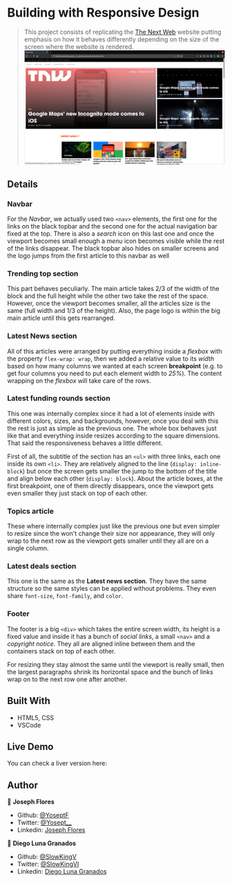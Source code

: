# Building with Responsive Design
> This project consists of replicating the [The Next Web](https://thenextweb.com/) website putting emphasis on how it behaves differently depending on the size of the screen where the website is rendered.
![screenshot](screenshot.png)

## Details
### Navbar
For the *Navbar*, we actually used two `<nav>` elements, the first one for the links on the black topbar and the second one for the actual navigation bar fixed at the top. There is also a *search* icon on this last one and once the viewport becomes small enough a *menu* icon becomes visible while the rest of the links disappear. The black topbar also hides on smaller screens and the logo jumps from the first article to this navbar as well

### Trending top section
This part behaves peculiarly. The main article takes 2/3 of the width of the block and the full height while the other two take the rest of the space. However, once the viewport becomes smaller, all the articles size is the same (full width and 1/3 of the height). Also, the page logo is within the big main article until this gets rearranged.

### Latest News section
All of this articles were arranged by putting everything inside a *flexbox* with the property `flex-wrap: wrap`, then we added a relative value to its *width* based on how many columns we wanted at each screen **breakpoint** (e.g. to get four columns you need to put each element width to *25%*). The content wrapping on the *flexbox* will take care of the rows.

### Latest funding rounds section
This one was internally complex since it had a lot of elements inside with different colors, sizes, and backgrounds, however, once you deal with this the rest is just as simple as the previous one. The whole box behaves just like that and everything inside resizes according to the square dimensions. That said the responsiveness behaves a little different.

First of all, the subtitle of the section has an `<ul>` with three links, each one inside its own `<li>`. They are relatively aligned to the line (`display: inline-block`) but once the screen gets smaller the jump to the bottom of the title and align below each other (`display: block`). About the article boxes, at the first breakpoint, one of them directly disappears, once the viewport gets even smaller they just stack on top of each other.

### Topics article
These where internally complex just like the previous one but even simpler to resize since the won't change their size nor appearance, they will only wrap to the next row as the viewport gets smaller until they all are on a single column.

### Latest deals section
This one is the same as the **Latest news section**. They have the same structure so the same styles can be applied without problems. They even share `font-size`, `font-family`, and `color`.

### Footer
The footer is a big `<div>` which takes the entire screen width, its height is a fixed value and inside it has a bunch of *social links*, a small `<nav>` and a *copyright notice*. They all are aligned inline between them and the containers stack on top of each other.

For resizing they stay almost the same until the viewport is really small, then the largest paragraphs shrink its horizontal space and the bunch of links wrap on to the next row one after another.

## Built With
- HTML5, CSS
- VSCode

## Live Demo
You can check a liver version here:

## Author

👤 **Joseph Flores**
- Github: [@YoseptF](https://github.com/YoseptF)
- Twitter: [@Yosept__](https://twitter.com/Yosept__)
- Linkedin: [Joseph Flores](https://www.linkedin.com/in/joseph-flores-928505106/)

👤 **Diego Luna Granados**
- Github: [@SlowKingV](https://github.com/SlowKingV)
- Twitter: [@SlowKingVI](https://twitter.com/SlowKingVI)
- Linkedin: [Diego Luna Granados](https://www.linkedin.com/in/diego-luna-granados-64007b197/)
